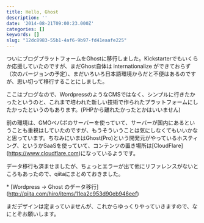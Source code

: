 ```yaml
---
title: Hello, Ghost
description: ''
date: '2014-08-21T09:00:23.000Z'
categories: []
keywords: []
slug: "12dc8983-55b1-4af6-9b97-fd41eaafe225"
---
```

ついにブログプラットフォームをGhostに移行しました。Kickstarterでもいくらか応援していたのですが、まだGhost自体は internationalize ができておらず（次のバージョンの予定）、まだいろいろ日本語環境からだと不便はあるのですが、思い切って移行することにしました。

ここはブログなので、WordpressのようなCMSではなく、シンプルに行きたかったというのと、これまで培われた新しい技術で作られたプラットフォームにしたかったというのもあります。(PHPから離れたかったとかはいいません)

前の環境は、GMOペパボのサーバーを使っていて、サーバーが国内にあるということも重視はしていたのですが、もうそういうことは気にしなくてもいいかなと思っています。ちなみにいまはGhost(Pro)という開発元がやっているホスティング、というかSaaSを使っていて、コンテンツの置き場所は\[CloudFlare\](https://www.cloudflare.com)になっているようです。

データ移行も済ませましたが、ちょっとエラーが出て他にリファレンスがないところもあったので、qiitaにまとめておきました。

\* \[Wordpress → Ghost のデータ移行\](http://qiita.com/hiro/items/11ea2c953d90eb946eef)

まだデザインは定まっていませんが、これからゆっくりやっていきますので、なにとぞお願いします。